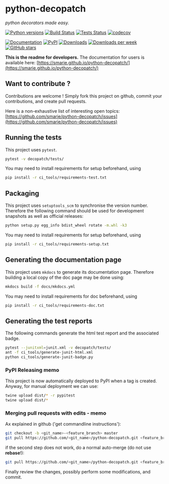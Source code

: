 # python-decopatch

*python decorators made easy.*

[![Python versions](https://img.shields.io/pypi/pyversions/decopatch.svg)](https://pypi.python.org/pypi/decopatch/) [![Build Status](https://travis-ci.org/smarie/python-decopatch.svg?branch=master)](https://travis-ci.org/smarie/python-decopatch) [![Tests Status](https://smarie.github.io/python-decopatch/junit/junit-badge.svg?dummy=8484744)](https://smarie.github.io/python-decopatch/junit/report.html) [![codecov](https://codecov.io/gh/smarie/python-decopatch/branch/master/graph/badge.svg)](https://codecov.io/gh/smarie/python-decopatch)

[![Documentation](https://img.shields.io/badge/doc-latest-blue.svg)](https://smarie.github.io/python-decopatch/) [![PyPI](https://img.shields.io/pypi/v/decopatch.svg)](https://pypi.python.org/pypi/decopatch/) [![Downloads](https://pepy.tech/badge/decopatch)](https://pepy.tech/project/decopatch) [![Downloads per week](https://pepy.tech/badge/decopatch/week)](https://pepy.tech/project/decopatch) [![GitHub stars](https://img.shields.io/github/stars/smarie/python-decopatch.svg)](https://github.com/smarie/python-decopatch/stargazers)

**This is the readme for developers.** The documentation for users is available here: [https://smarie.github.io/python-decopatch/](https://smarie.github.io/python-decopatch/)

## Want to contribute ?

Contributions are welcome ! Simply fork this project on github, commit your contributions, and create pull requests.

Here is a non-exhaustive list of interesting open topics: [https://github.com/smarie/python-decopatch/issues](https://github.com/smarie/python-decopatch/issues)

## Running the tests

This project uses `pytest`.

```bash
pytest -v decopatch/tests/
```

You may need to install requirements for setup beforehand, using 

```bash
pip install -r ci_tools/requirements-test.txt
```

## Packaging

This project uses `setuptools_scm` to synchronise the version number. Therefore the following command should be used for development snapshots as well as official releases: 

```bash
python setup.py egg_info bdist_wheel rotate -m.whl -k3
```

You may need to install requirements for setup beforehand, using 

```bash
pip install -r ci_tools/requirements-setup.txt
```

## Generating the documentation page

This project uses `mkdocs` to generate its documentation page. Therefore building a local copy of the doc page may be done using:

```bash
mkdocs build -f docs/mkdocs.yml
```

You may need to install requirements for doc beforehand, using 

```bash
pip install -r ci_tools/requirements-doc.txt
```

## Generating the test reports

The following commands generate the html test report and the associated badge. 

```bash
pytest --junitxml=junit.xml -v decopatch/tests/
ant -f ci_tools/generate-junit-html.xml
python ci_tools/generate-junit-badge.py
```

### PyPI Releasing memo

This project is now automatically deployed to PyPI when a tag is created. Anyway, for manual deployment we can use:

```bash
twine upload dist/* -r pypitest
twine upload dist/*
```

### Merging pull requests with edits - memo

Ax explained in github ('get commandline instructions'):

```bash
git checkout -b <git_name>-<feature_branch> master
git pull https://github.com/<git_name>/python-decopatch.git <feature_branch> --no-commit --ff-only
```

if the second step does not work, do a normal auto-merge (do not use **rebase**!):

```bash
git pull https://github.com/<git_name>/python-decopatch.git <feature_branch> --no-commit
```

Finally review the changes, possibly perform some modifications, and commit.
